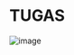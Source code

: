 # TUGAS
![image](https://github.com/ferdycuy/Fragment-mobile/assets/115714443/95a6b8cb-0c05-4469-9fd1-9b9ae372f4cf)
